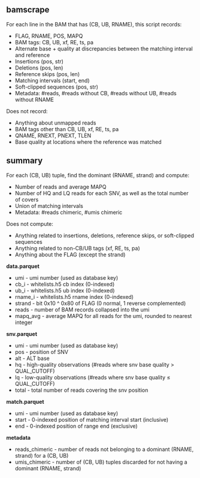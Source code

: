 bamscrape
---------

For each line in the BAM that has (CB, UB, RNAME), this script records:
* FLAG, RNAME, POS, MAPQ
* BAM tags: CB, UB, xf, RE, ts, pa
* Alternate base + quality at discrepancies between the matching interval and reference
* Insertions (pos, str)
* Deletions (pos, len)
* Reference skips (pos, len)
* Matching intervals (start, end)
* Soft-clipped sequences (pos, str)
* Metadata: #reads, #reads without CB, #reads without UB, #reads without RNAME

Does not record:
* Anything about unmapped reads
* BAM tags other than CB, UB, xf, RE, ts, pa
* QNAME, RNEXT, PNEXT, TLEN
* Base quality at locations where the reference was matched

summary
-------

For each (CB, UB) tuple, find the dominant (RNAME, strand) and compute:
* Number of reads and average MAPQ
* Number of HQ and LQ reads for each SNV, as well as the total number of covers
* Union of matching intervals
* Metadata: #reads chimeric, #umis chimeric

Does not compute:
* Anything related to insertions, deletions, reference skips, or soft-clipped sequences
* Anything related to non-CB/UB tags (xf, RE, ts, pa)
* Anything about the FLAG (except the strand)

**data.parquet**
* umi - umi number (used as database key)
* cb_i - whitelists.h5 cb index (0-indexed)
* ub_i - whitelists.h5 ub index (0-indexed)
* rname_i - whitelists.h5 rname index (0-indexed)
* strand - bit 0x10 ^ 0x80 of FLAG (0 normal, 1 reverse complemented)
* reads - number of BAM records collapsed into the umi
* mapq_avg - average MAPQ for all reads for the umi, rounded to nearest integer

**snv.parquet**
* umi - umi number (used as database key)
* pos - position of SNV
* alt - ALT base
* hq - high-quality observations (#reads where snv base quality > QUAL_CUTOFF)
* lq - low-quality observations (#reads where snv base quality ≤ QUAL_CUTOFF)
* total - total number of reads covering the snv position

**match.parquet**
* umi - umi number (used as database key)
* start - 0-indexed position of matching interval start (inclusive)
* end - 0-indexed position of range end (exclusive)

**metadata**
* reads_chimeric - number of reads not belonging to a dominant (RNAME, strand) for a (CB, UB)
* umis_chimeric - number of (CB, UB) tuples discarded for not having a dominant (RNAME, strand)
